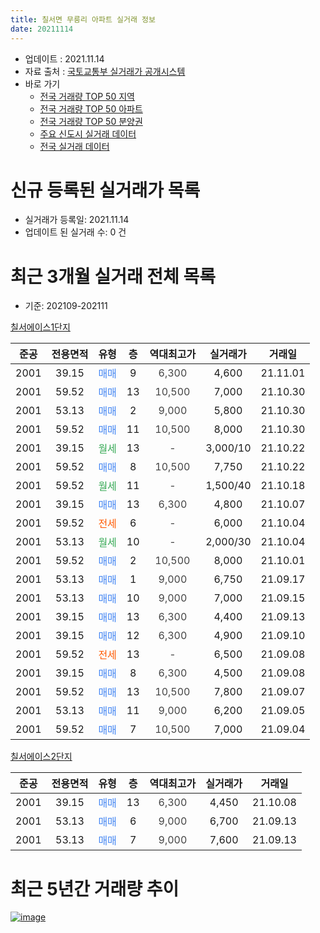 ```yaml
---
title: 칠서면 무릉리 아파트 실거래 정보
date: 20211114
---
```


* 업데이트 : 2021.11.14
* 자료 출처 : [국토교통부 실거래가 공개시스템](http://rt.molit.go.kr)
* 바로 가기
    * [전국 거래량 TOP 50 지역](https://apt-info.github.io/apt-trade-info/tr)
    * [전국 거래량 TOP 50 아파트](https://apt-info.github.io/apt-trade-info/ta)
    * [전국 거래량 TOP 50 분양권](https://apt-info.github.io/apt-trade-info/tb)
    * [주요 신도시 실거래 데이터](https://apt-info.github.io/apt-trade-info/newtown)
    * [전국 실거래 데이터](https://apt-info.github.io/apt-trade-info/all)



<script async src="https://pagead2.googlesyndication.com/pagead/js/adsbygoogle.js"></script>
<!-- 기본광고 -->
<ins class="adsbygoogle"
     style="display:block"
     data-ad-client="ca-pub-1142216861245946"
     data-ad-slot="4805727019"
     data-ad-format="auto"
     data-full-width-responsive="true"></ins>
<script>
     (adsbygoogle = window.adsbygoogle || []).push({});
</script>


# 신규 등록된 실거래가 목록

* 실거래가 등록일: 2021.11.14
* 업데이트 된 실거래 수: 0 건




<script async src="https://pagead2.googlesyndication.com/pagead/js/adsbygoogle.js"></script>
<!-- 기본광고 -->
<ins class="adsbygoogle"
     style="display:block"
     data-ad-client="ca-pub-1142216861245946"
     data-ad-slot="4805727019"
     data-ad-format="auto"
     data-full-width-responsive="true"></ins>
<script>
     (adsbygoogle = window.adsbygoogle || []).push({});
</script>


# 최근 3개월 실거래 전체 목록
* 기준: 202109-202111


[칠서에이스1단지](https://search.naver.com/search.naver?query=%EC%B9%A0%EC%84%9C%EC%97%90%EC%9D%B4%EC%8A%A41%EB%8B%A8%EC%A7%80)

|준공|전용면적|유형|층|역대최고가|실거래가|거래일|
|:---:|:---:|:---:|:---:|:---:|:---:|:---:|
|2001|39.15|<span style="color:#4285F3">매매</span>|9|<span style="color:#444444">6,300</span>|4,600|21.11.01|
|2001|59.52|<span style="color:#4285F3">매매</span>|13|<span style="color:#444444">10,500</span>|7,000|21.10.30|
|2001|53.13|<span style="color:#4285F3">매매</span>|2|<span style="color:#444444">9,000</span>|5,800|21.10.30|
|2001|59.52|<span style="color:#4285F3">매매</span>|11|<span style="color:#444444">10,500</span>|8,000|21.10.30|
|2001|39.15|<span style="color:#34A853">월세</span>|13|<span style="color:#444444">-</span>|3,000/10|21.10.22|
|2001|59.52|<span style="color:#4285F3">매매</span>|8|<span style="color:#444444">10,500</span>|7,750|21.10.22|
|2001|59.52|<span style="color:#34A853">월세</span>|11|<span style="color:#444444">-</span>|1,500/40|21.10.18|
|2001|39.15|<span style="color:#4285F3">매매</span>|13|<span style="color:#444444">6,300</span>|4,800|21.10.07|
|2001|59.52|<span style="color:#FF5A00">전세</span>|6|<span style="color:#444444">-</span>|6,000|21.10.04|
|2001|53.13|<span style="color:#34A853">월세</span>|10|<span style="color:#444444">-</span>|2,000/30|21.10.04|
|2001|59.52|<span style="color:#4285F3">매매</span>|2|<span style="color:#444444">10,500</span>|8,000|21.10.01|
|2001|53.13|<span style="color:#4285F3">매매</span>|1|<span style="color:#444444">9,000</span>|6,750|21.09.17|
|2001|53.13|<span style="color:#4285F3">매매</span>|10|<span style="color:#444444">9,000</span>|7,000|21.09.15|
|2001|39.15|<span style="color:#4285F3">매매</span>|13|<span style="color:#444444">6,300</span>|4,400|21.09.13|
|2001|39.15|<span style="color:#4285F3">매매</span>|12|<span style="color:#444444">6,300</span>|4,900|21.09.10|
|2001|59.52|<span style="color:#FF5A00">전세</span>|13|<span style="color:#444444">-</span>|6,500|21.09.08|
|2001|39.15|<span style="color:#4285F3">매매</span>|8|<span style="color:#444444">6,300</span>|4,500|21.09.08|
|2001|59.52|<span style="color:#4285F3">매매</span>|13|<span style="color:#444444">10,500</span>|7,800|21.09.07|
|2001|53.13|<span style="color:#4285F3">매매</span>|11|<span style="color:#444444">9,000</span>|6,200|21.09.05|
|2001|59.52|<span style="color:#4285F3">매매</span>|7|<span style="color:#444444">10,500</span>|7,000|21.09.04|

[칠서에이스2단지](https://search.naver.com/search.naver?query=%EC%B9%A0%EC%84%9C%EC%97%90%EC%9D%B4%EC%8A%A42%EB%8B%A8%EC%A7%80)

|준공|전용면적|유형|층|역대최고가|실거래가|거래일|
|:---:|:---:|:---:|:---:|:---:|:---:|:---:|
|2001|39.15|<span style="color:#4285F3">매매</span>|13|<span style="color:#444444">6,300</span>|4,450|21.10.08|
|2001|53.13|<span style="color:#4285F3">매매</span>|6|<span style="color:#444444">9,000</span>|6,700|21.09.13|
|2001|53.13|<span style="color:#4285F3">매매</span>|7|<span style="color:#444444">9,000</span>|7,600|21.09.13|



<script async src="https://pagead2.googlesyndication.com/pagead/js/adsbygoogle.js"></script>
<!-- 기본광고 -->
<ins class="adsbygoogle"
     style="display:block"
     data-ad-client="ca-pub-1142216861245946"
     data-ad-slot="4805727019"
     data-ad-format="auto"
     data-full-width-responsive="true"></ins>
<script>
     (adsbygoogle = window.adsbygoogle || []).push({});
</script>


# 최근 5년간 거래량 추이


<div style="width:100%;">
    <canvas id="deal_progress" height="200"></canvas>
</div>

<script>
new Chart(document.getElementById("deal_progress"), {
    type: 'line',
    data: {
        labels: ['16.01','16.02','16.03','16.04','16.05','16.06','16.07','16.08','16.09','16.10','16.11','16.12','17.01','17.02','17.03','17.04','17.05','17.06','17.07','17.08','17.09','17.10','17.11','17.12','18.01','18.02','18.03','18.04','18.05','18.06','18.07','18.08','18.09','18.10','18.11','18.12','19.01','19.02','19.03','19.04','19.05','19.06','19.07','19.08','19.09','19.10','19.11','19.12','20.01','20.02','20.03','20.04','20.05','20.06','20.07','20.08','20.09','20.10','20.11','20.12','21.01','21.02','21.03','21.04','21.05','21.06','21.07','21.08','21.09','21.10','21.11'],
        datasets: [{
            label: '매매/분양권',
            data: [6,6,13,5,10,7,4,7,9,20,7,9,7,7,8,8,9,5,7,6,8,7,3,4,7,7,8,1,13,4,6,6,4,4,5,4,2,2,8,5,3,2,1,5,3,4,3,4,5,5,4,2,10,9,1,5,6,7,7,13,5,9,10,12,7,8,7,6,10,7,1],
            borderColor: "rgba(66, 133, 243, 1)",
            backgroundColor: "rgba(66, 133, 243, 0.05)",
            borderWidth: 1,
            pointRadius: 0,
            fill: false,
            lineTension: 0
        },{
            label: '전/월세',
            data: [3,2,6,0,1,6,2,4,6,9,7,4,2,3,3,2,6,6,5,4,4,2,0,2,11,4,4,4,4,4,3,3,0,2,4,3,2,2,3,3,5,4,0,8,2,0,1,3,2,1,3,2,0,3,4,3,3,6,4,5,3,1,3,11,3,3,3,3,1,4,0],
            borderColor: "rgba(255, 90, 0, 1)",
            backgroundColor: "rgba(255, 90, 0, 0.05)",
            borderWidth: 1,
            pointRadius: 0,
            fill: false,
            lineTension: 0
        },{
            label: '합계',
            data: [9,8,19,5,11,13,6,11,15,29,14,13,9,10,11,10,15,11,12,10,12,9,3,6,18,11,12,5,17,8,9,9,4,6,9,7,4,4,11,8,8,6,1,13,5,4,4,7,7,6,7,4,10,12,5,8,9,13,11,18,8,10,13,23,10,11,10,9,11,11,1],
            borderColor: "rgba(0, 0, 0, 1)",
            backgroundColor: "rgba(0, 0, 0, 0.03)",
            borderWidth: 0.1,
            pointRadius: 0,
            fill: true,
            lineTension: 0
        }
        ]
    },
    options: {
        responsive: true,
        title: {
            display: false
        },
        tooltips: {
            mode: 'index',
            intersect: false
        },
        hover: {
            mode: 'nearest',
            intersect: true
        },
        scales: {
            xAxes: [{
                display: true,
                scaleLabel: {
                    display: true,
                    labelString: '년/월'
                }
            }],
            yAxes: [{
                display: true,
                ticks: {
                    suggestedMin: 0,
                },
                scaleLabel: {
                    display: true,
                    labelString: '실거래 수'
                }
            }]
        }
    }
});

</script>


[![image](https://apt-info.github.io/images/2020-01-03-apt-trade-info/1024x500.png)](https://play.google.com/store/apps/details?id=com.aptinfo.apttradeinfo)

